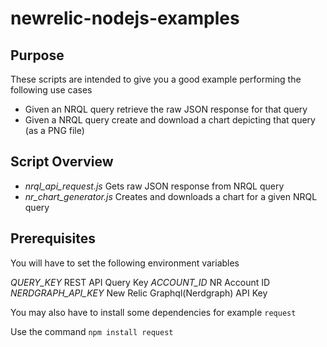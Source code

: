 # newrelic-nodejs-examples

## Purpose

These scripts are intended to give you a good example performing the following use cases

- Given an NRQL query retrieve the raw JSON response for that query
- Given a NRQL query create and download a chart depicting that query (as a PNG file)

## Script Overview

- *nrql_api_request.js* Gets raw JSON response from NRQL query
- *nr_chart_generator.js* Creates and downloads a chart for a given NRQL query


## Prerequisites

You will have to set the following environment variables

*QUERY_KEY* REST API Query Key
*ACCOUNT_ID* NR Account ID
*NERDGRAPH_API_KEY* New Relic Graphql(Nerdgraph) API Key

You may also have to install some dependencies for example `request`

Use the command `npm install request`
